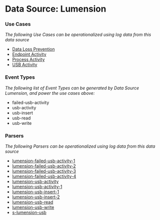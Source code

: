 Data Source: Lumension
======================

### Use Cases

_The following Use Cases can be operationalized using log data from this data source_

* [Data Loss Prevention](usecase_data_loss_prevention.md)
* [Endpoint Activity](usecase_endpoint_activity.md)
* [Process Activity](usecase_process_activity.md)
* [USB Activity](usecase_usb_activity.md)


### Event Types

_The following list of Event Types can be generated by Data Source Lumension, and power the use cases above:_

- failed-usb-activity
- usb-activity
- usb-insert
- usb-read
- usb-write


### Parsers

_The following Parsers can be operationalized using log data from this data source_

* [lumension-failed-usb-activity-1](parserContent_lumension-failed-usb-activity-1.md)
* [lumension-failed-usb-activity-2](parserContent_lumension-failed-usb-activity-2.md)
* [lumension-failed-usb-activity-3](parserContent_lumension-failed-usb-activity-3.md)
* [lumension-failed-usb-activity-4](parserContent_lumension-failed-usb-activity-4.md)
* [lumension-usb-activity](parserContent_lumension-usb-activity.md)
* [lumension-usb-activity-1](parserContent_lumension-usb-activity-1.md)
* [lumension-usb-insert-1](parserContent_lumension-usb-insert-1.md)
* [lumension-usb-insert-2](parserContent_lumension-usb-insert-2.md)
* [lumension-usb-read](parserContent_lumension-usb-read.md)
* [lumension-usb-write](parserContent_lumension-usb-write.md)
* [s-lumension-usb](parserContent_s-lumension-usb.md)
